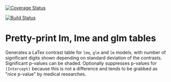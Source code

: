 [![Coverage Status](https://coveralls.io/repos/dmenne/dlatex/badge.svg?branch=master&service=github)](https://coveralls.io/github/dmenne/dlatex?branch=master)

[![Build Status](https://travis-ci.org/dmenne/dlatex.svg?branch=master)](https://travis-ci.org/dmenne/dlatex)

# Pretty-print lm, lme and glm tables

Generates a LaTex contrast table for `lme`, `glm` and `lm` models, with number of significant digits shown depending on standard deviation of the contrasts. Significant p-values can be shaded. Optionally suppresses p-values for `(Intercept)` because this is not a difference and tends to be grabbed as "nice p-value" by medical researches.

